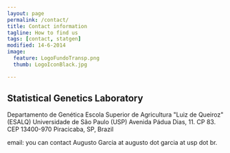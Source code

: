 ```yaml
---
layout: page
permalink: /contact/
title: Contact information
tagline: How to find us
tags: [contact, statgen]
modified: 14-6-2014
image:
  feature: LogoFundoTransp.png
  thumb: LogoIconBlack.jpg

---
```


## Statistical Genetics Laboratory

Departamento de Genética
Escola Superior de Agricultura "Luiz de Queiroz" (ESALQ)
Universidade de São Paulo (USP)
Avenida Pádua Dias, 11. CP 83.
CEP 13400-970
Piracicaba, SP, Brazil

email: you can contact Augusto Garcia at augusto dot garcia at usp dot
br.


